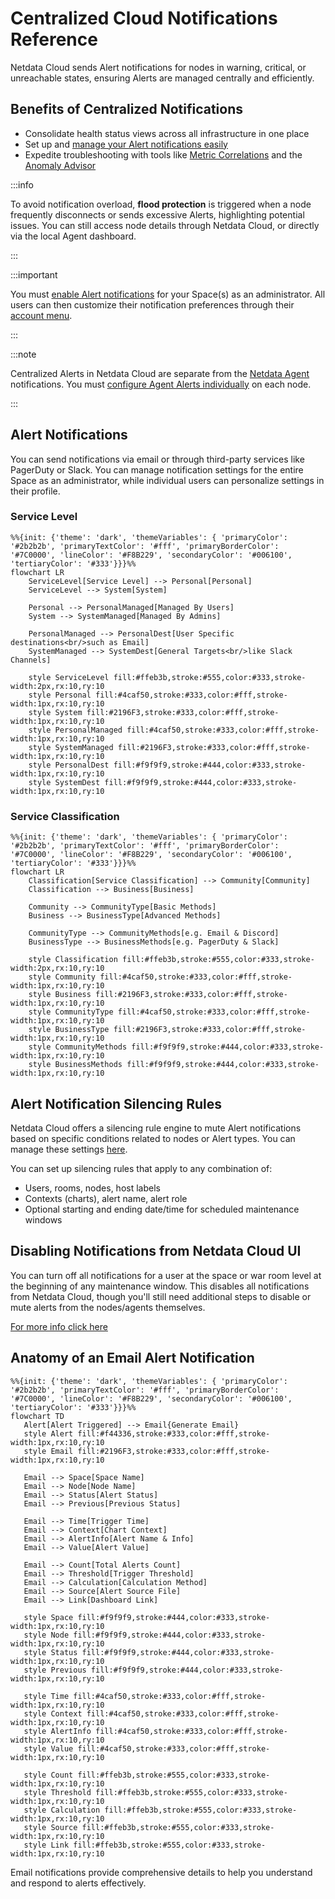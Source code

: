 # Centralized Cloud Notifications Reference

Netdata Cloud sends Alert notifications for nodes in warning, critical, or unreachable states, ensuring Alerts are managed centrally and efficiently.

## Benefits of Centralized Notifications

- Consolidate health status views across all infrastructure in one place
- Set up and [manage your Alert notifications easily](/docs/alerts-and-notifications/notifications/centralized-cloud-notifications/manage-notification-methods.md)
- Expedite troubleshooting with tools like [Metric Correlations](/docs/metric-correlations.md) and the [Anomaly Advisor](/docs/dashboards-and-charts/anomaly-advisor-tab.md)

:::info

To avoid notification overload, **flood protection** is triggered when a node frequently disconnects or sends excessive Alerts, highlighting potential issues. You can still access node details through Netdata Cloud, or directly via the local Agent dashboard.

:::

:::important

You must [enable Alert notifications](/docs/alerts-and-notifications/notifications/centralized-cloud-notifications/manage-notification-methods.md#manage-space-notification-settings) for your Space(s) as an administrator. All users can then customize their notification preferences through their [account menu](/docs/alerts-and-notifications/notifications/centralized-cloud-notifications/manage-notification-methods.md#manage-user-notification-settings).

:::

:::note

Centralized Alerts in Netdata Cloud are separate from the [Netdata Agent](/docs/alerts-and-notifications/notifications/README.md) notifications. You must [configure Agent Alerts individually](/src/health/REFERENCE.md) on each node.

:::

## Alert Notifications

You can send notifications via email or through third-party services like PagerDuty or Slack. You can manage notification settings for the entire Space as an administrator, while individual users can personalize settings in their profile.

### Service Level

```mermaid
%%{init: {'theme': 'dark', 'themeVariables': { 'primaryColor': '#2b2b2b', 'primaryTextColor': '#fff', 'primaryBorderColor': '#7C0000', 'lineColor': '#F8B229', 'secondaryColor': '#006100', 'tertiaryColor': '#333'}}}%%
flowchart LR
    ServiceLevel[Service Level] --> Personal[Personal]
    ServiceLevel --> System[System]
    
    Personal --> PersonalManaged[Managed By Users]
    System --> SystemManaged[Managed By Admins]
    
    PersonalManaged --> PersonalDest[User Specific destinations<br/>such as Email]
    SystemManaged --> SystemDest[General Targets<br/>like Slack Channels]
    
    style ServiceLevel fill:#ffeb3b,stroke:#555,color:#333,stroke-width:2px,rx:10,ry:10
    style Personal fill:#4caf50,stroke:#333,color:#fff,stroke-width:1px,rx:10,ry:10
    style System fill:#2196F3,stroke:#333,color:#fff,stroke-width:1px,rx:10,ry:10
    style PersonalManaged fill:#4caf50,stroke:#333,color:#fff,stroke-width:1px,rx:10,ry:10
    style SystemManaged fill:#2196F3,stroke:#333,color:#fff,stroke-width:1px,rx:10,ry:10
    style PersonalDest fill:#f9f9f9,stroke:#444,color:#333,stroke-width:1px,rx:10,ry:10
    style SystemDest fill:#f9f9f9,stroke:#444,color:#333,stroke-width:1px,rx:10,ry:10
```

### Service Classification

```mermaid
%%{init: {'theme': 'dark', 'themeVariables': { 'primaryColor': '#2b2b2b', 'primaryTextColor': '#fff', 'primaryBorderColor': '#7C0000', 'lineColor': '#F8B229', 'secondaryColor': '#006100', 'tertiaryColor': '#333'}}}%%
flowchart LR
    Classification[Service Classification] --> Community[Community]
    Classification --> Business[Business]
    
    Community --> CommunityType[Basic Methods]
    Business --> BusinessType[Advanced Methods]
    
    CommunityType --> CommunityMethods[e.g. Email & Discord]
    BusinessType --> BusinessMethods[e.g. PagerDuty & Slack]
    
    style Classification fill:#ffeb3b,stroke:#555,color:#333,stroke-width:2px,rx:10,ry:10
    style Community fill:#4caf50,stroke:#333,color:#fff,stroke-width:1px,rx:10,ry:10
    style Business fill:#2196F3,stroke:#333,color:#fff,stroke-width:1px,rx:10,ry:10
    style CommunityType fill:#4caf50,stroke:#333,color:#fff,stroke-width:1px,rx:10,ry:10
    style BusinessType fill:#2196F3,stroke:#333,color:#fff,stroke-width:1px,rx:10,ry:10
    style CommunityMethods fill:#f9f9f9,stroke:#444,color:#333,stroke-width:1px,rx:10,ry:10
    style BusinessMethods fill:#f9f9f9,stroke:#444,color:#333,stroke-width:1px,rx:10,ry:10
```

## Alert Notification Silencing Rules

Netdata Cloud offers a silencing rule engine to mute Alert notifications based on specific conditions related to nodes or Alert types. You can manage these settings [here](/docs/alerts-and-notifications/notifications/centralized-cloud-notifications/manage-alert-notification-silencing-rules.md).

You can set up silencing rules that apply to any combination of:

- Users, rooms, nodes, host labels
- Contexts (charts), alert name, alert role
- Optional starting and ending date/time for scheduled maintenance windows

## Disabling Notifications from Netdata Cloud UI

You can turn off all notifications for a user at the space or war room level at the beginning of any maintenance window. This disables all notifications from Netdata Cloud, though you'll still need additional steps to disable or mute alerts from the nodes/agents themselves.

[For more info click here](https://learn.netdata.cloud/docs/alerts-&-notifications/alert-configuration-reference#disable-or-silence-alerts)

## Anatomy of an Email Alert Notification

```mermaid
%%{init: {'theme': 'dark', 'themeVariables': { 'primaryColor': '#2b2b2b', 'primaryTextColor': '#fff', 'primaryBorderColor': '#7C0000', 'lineColor': '#F8B229', 'secondaryColor': '#006100', 'tertiaryColor': '#333'}}}%%
flowchart TD
   Alert[Alert Triggered] --> Email{Generate Email}
   style Alert fill:#f44336,stroke:#333,color:#fff,stroke-width:1px,rx:10,ry:10
   style Email fill:#2196F3,stroke:#333,color:#fff,stroke-width:1px,rx:10,ry:10
   
   Email --> Space[Space Name]
   Email --> Node[Node Name]
   Email --> Status[Alert Status]
   Email --> Previous[Previous Status]
   
   Email --> Time[Trigger Time]
   Email --> Context[Chart Context]
   Email --> AlertInfo[Alert Name & Info]
   Email --> Value[Alert Value]
   
   Email --> Count[Total Alerts Count]
   Email --> Threshold[Trigger Threshold]
   Email --> Calculation[Calculation Method]
   Email --> Source[Alert Source File]
   Email --> Link[Dashboard Link]
   
   style Space fill:#f9f9f9,stroke:#444,color:#333,stroke-width:1px,rx:10,ry:10
   style Node fill:#f9f9f9,stroke:#444,color:#333,stroke-width:1px,rx:10,ry:10
   style Status fill:#f9f9f9,stroke:#444,color:#333,stroke-width:1px,rx:10,ry:10
   style Previous fill:#f9f9f9,stroke:#444,color:#333,stroke-width:1px,rx:10,ry:10
   
   style Time fill:#4caf50,stroke:#333,color:#fff,stroke-width:1px,rx:10,ry:10
   style Context fill:#4caf50,stroke:#333,color:#fff,stroke-width:1px,rx:10,ry:10
   style AlertInfo fill:#4caf50,stroke:#333,color:#fff,stroke-width:1px,rx:10,ry:10
   style Value fill:#4caf50,stroke:#333,color:#fff,stroke-width:1px,rx:10,ry:10
   
   style Count fill:#ffeb3b,stroke:#555,color:#333,stroke-width:1px,rx:10,ry:10
   style Threshold fill:#ffeb3b,stroke:#555,color:#333,stroke-width:1px,rx:10,ry:10
   style Calculation fill:#ffeb3b,stroke:#555,color:#333,stroke-width:1px,rx:10,ry:10
   style Source fill:#ffeb3b,stroke:#555,color:#333,stroke-width:1px,rx:10,ry:10
   style Link fill:#ffeb3b,stroke:#555,color:#333,stroke-width:1px,rx:10,ry:10
```

Email notifications provide comprehensive details to help you understand and respond to alerts effectively.

